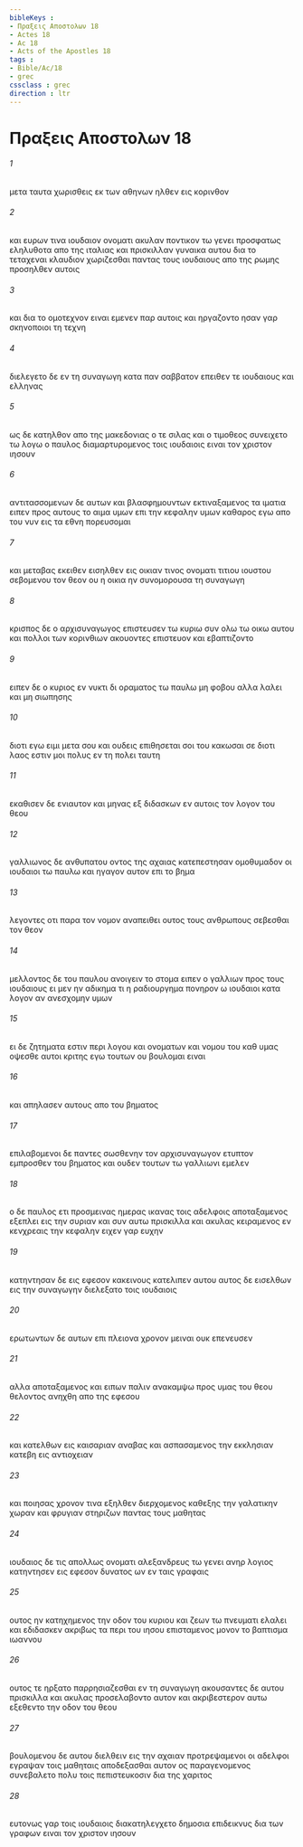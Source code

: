 ```yaml
---
bibleKeys : 
- Πραξεις Aποστολων 18
- Actes 18
- Ac 18
- Acts of the Apostles 18
tags : 
- Bible/Ac/18
- grec
cssclass : grec
direction : ltr
---
```


# Πραξεις Aποστολων 18

###### 1
μετα ταυτα χωρισθεις εκ των αθηνων ηλθεν εις κορινθον
###### 2
και ευρων τινα ιουδαιον ονοματι ακυλαν ποντικον τω γενει προσφατως εληλυθοτα απο της ιταλιας και πρισκιλλαν γυναικα αυτου δια το τεταχεναι κλαυδιον χωριζεσθαι παντας τους ιουδαιους απο της ρωμης προσηλθεν αυτοις
###### 3
και δια το ομοτεχνον ειναι εμενεν παρ αυτοις και ηργαζοντο ησαν γαρ σκηνοποιοι τη τεχνη
###### 4
διελεγετο δε εν τη συναγωγη κατα παν σαββατον επειθεν τε ιουδαιους και ελληνας
###### 5
ως δε κατηλθον απο της μακεδονιας ο τε σιλας και ο τιμοθεος συνειχετο τω λογω ο παυλος διαμαρτυρομενος τοις ιουδαιοις ειναι τον χριστον ιησουν
###### 6
αντιτασσομενων δε αυτων και βλασφημουντων εκτιναξαμενος τα ιματια ειπεν προς αυτους το αιμα υμων επι την κεφαλην υμων καθαρος εγω απο του νυν εις τα εθνη πορευσομαι
###### 7
και μεταβας εκειθεν εισηλθεν εις οικιαν τινος ονοματι τιτιου ιουστου σεβομενου τον θεον ου η οικια ην συνομορουσα τη συναγωγη
###### 8
κρισπος δε ο αρχισυναγωγος επιστευσεν τω κυριω συν ολω τω οικω αυτου και πολλοι των κορινθιων ακουοντες επιστευον και εβαπτιζοντο
###### 9
ειπεν δε ο κυριος εν νυκτι δι οραματος τω παυλω μη φοβου αλλα λαλει και μη σιωπησης
###### 10
διοτι εγω ειμι μετα σου και ουδεις επιθησεται σοι του κακωσαι σε διοτι λαος εστιν μοι πολυς εν τη πολει ταυτη
###### 11
εκαθισεν δε ενιαυτον και μηνας εξ διδασκων εν αυτοις τον λογον του θεου
###### 12
γαλλιωνος δε ανθυπατου οντος της αχαιας κατεπεστησαν ομοθυμαδον οι ιουδαιοι τω παυλω και ηγαγον αυτον επι το βημα
###### 13
λεγοντες οτι παρα τον νομον αναπειθει ουτος τους ανθρωπους σεβεσθαι τον θεον
###### 14
μελλοντος δε του παυλου ανοιγειν το στομα ειπεν ο γαλλιων προς τους ιουδαιους ει μεν ην αδικημα τι η ραδιουργημα πονηρον ω ιουδαιοι κατα λογον αν ανεσχομην υμων
###### 15
ει δε ζητηματα εστιν περι λογου και ονοματων και νομου του καθ υμας οψεσθε αυτοι κριτης εγω τουτων ου βουλομαι ειναι
###### 16
και απηλασεν αυτους απο του βηματος
###### 17
επιλαβομενοι δε παντες σωσθενην τον αρχισυναγωγον ετυπτον εμπροσθεν του βηματος και ουδεν τουτων τω γαλλιωνι εμελεν
###### 18
ο δε παυλος ετι προσμεινας ημερας ικανας τοις αδελφοις αποταξαμενος εξεπλει εις την συριαν και συν αυτω πρισκιλλα και ακυλας κειραμενος εν κενχρεαις την κεφαλην ειχεν γαρ ευχην
###### 19
κατηντησαν δε εις εφεσον κακεινους κατελιπεν αυτου αυτος δε εισελθων εις την συναγωγην διελεξατο τοις ιουδαιοις
###### 20
ερωτωντων δε αυτων επι πλειονα χρονον μειναι ουκ επενευσεν
###### 21
αλλα αποταξαμενος και ειπων παλιν ανακαμψω προς υμας του θεου θελοντος ανηχθη απο της εφεσου
###### 22
και κατελθων εις καισαριαν αναβας και ασπασαμενος την εκκλησιαν κατεβη εις αντιοχειαν
###### 23
και ποιησας χρονον τινα εξηλθεν διερχομενος καθεξης την γαλατικην χωραν και φρυγιαν στηριζων παντας τους μαθητας
###### 24
ιουδαιος δε τις απολλως ονοματι αλεξανδρευς τω γενει ανηρ λογιος κατηντησεν εις εφεσον δυνατος ων εν ταις γραφαις
###### 25
ουτος ην κατηχημενος την οδον του κυριου και ζεων τω πνευματι ελαλει και εδιδασκεν ακριβως τα περι του ιησου επισταμενος μονον το βαπτισμα ιωαννου
###### 26
ουτος τε ηρξατο παρρησιαζεσθαι εν τη συναγωγη ακουσαντες δε αυτου πρισκιλλα και ακυλας προσελαβοντο αυτον και ακριβεστερον αυτω εξεθεντο την οδον του θεου
###### 27
βουλομενου δε αυτου διελθειν εις την αχαιαν προτρεψαμενοι οι αδελφοι εγραψαν τοις μαθηταις αποδεξασθαι αυτον ος παραγενομενος συνεβαλετο πολυ τοις πεπιστευκοσιν δια της χαριτος
###### 28
ευτονως γαρ τοις ιουδαιοις διακατηλεγχετο δημοσια επιδεικνυς δια των γραφων ειναι τον χριστον ιησουν

